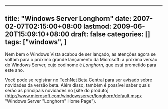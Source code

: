 
---
title: "Windows Server Longhorn"
date: 2007-02-07T02:15:00+08:00
lastmod: 2009-06-20T15:09:10+08:00
draft: false
categories: []
tags: ["windows", ]
---


Nem bem o Windows Vista acabou de ser lançado, as atenções agora se voltam para o próximo grande lançamento da Microsoft: a próxima versão do Windows Server, cujo codinome é *Longhorn*, que está prometido para este ano.

Você pode se registrar no [TechNet Beta Central](http://www.microsoft.com/technet/prodtechnol/beta/betacentral.mspx) para ser avisado sobre novidades da versão beta. Além disso, também é possível saber quais serão as principais novidades no [site do produto](http://www.microsoft.com/windowsserver/longhorn/default.mspx "Windows Server "Longhorn" Home Page").


